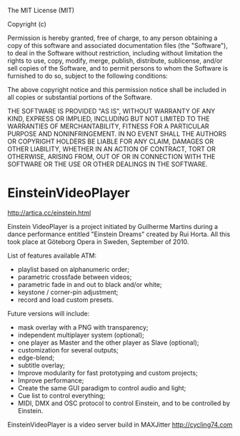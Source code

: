 The MIT License (MIT)

Copyright (c) <year> <copyright holders>

Permission is hereby granted, free of charge, to any person obtaining a copy
of this software and associated documentation files (the "Software"), to deal
in the Software without restriction, including without limitation the rights
to use, copy, modify, merge, publish, distribute, sublicense, and/or sell
copies of the Software, and to permit persons to whom the Software is
furnished to do so, subject to the following conditions:

The above copyright notice and this permission notice shall be included in
all copies or substantial portions of the Software.

THE SOFTWARE IS PROVIDED "AS IS", WITHOUT WARRANTY OF ANY KIND, EXPRESS OR
IMPLIED, INCLUDING BUT NOT LIMITED TO THE WARRANTIES OF MERCHANTABILITY,
FITNESS FOR A PARTICULAR PURPOSE AND NONINFRINGEMENT. IN NO EVENT SHALL THE
AUTHORS OR COPYRIGHT HOLDERS BE LIABLE FOR ANY CLAIM, DAMAGES OR OTHER
LIABILITY, WHETHER IN AN ACTION OF CONTRACT, TORT OR OTHERWISE, ARISING FROM,
OUT OF OR IN CONNECTION WITH THE SOFTWARE OR THE USE OR OTHER DEALINGS IN
THE SOFTWARE.

EinsteinVideoPlayer
===================

http://artica.cc/einstein.html

Einstein VideoPlayer is a project initiated by Guilherme Martins 
during a dance performance entitled "Einstein Dreams" created by Rui Horta. 
All this took place at  Göteborg Opera in Sweden, September of 2010.

List of features available ATM:

- playlist based on alphanumeric order;
- parametric crossfade between videos;
- parametric fade in and out to black and/or white;
- keystone / corner-pin adjustment;
- record and load custom presets.

Future versions will include:

- mask overlay with a PNG with transparency;
- independent multiplayer system (optional);
- one player as Master and the other player as Slave (optional);
- customization for several outputs;
- edge-blend;
- subtitle overlay;
- Improve modularity for fast prototyping and custom projects;
- Improve performance;
- Create the same GUI paradigm to control audio and light;
- Cue list to control everything;
- MIDI, DMX and OSC protocol to control Einstein, and to be controlled by Einstein.

EinsteinVideoPlayer is a video server build in MAXJitter
http://cycling74.com

